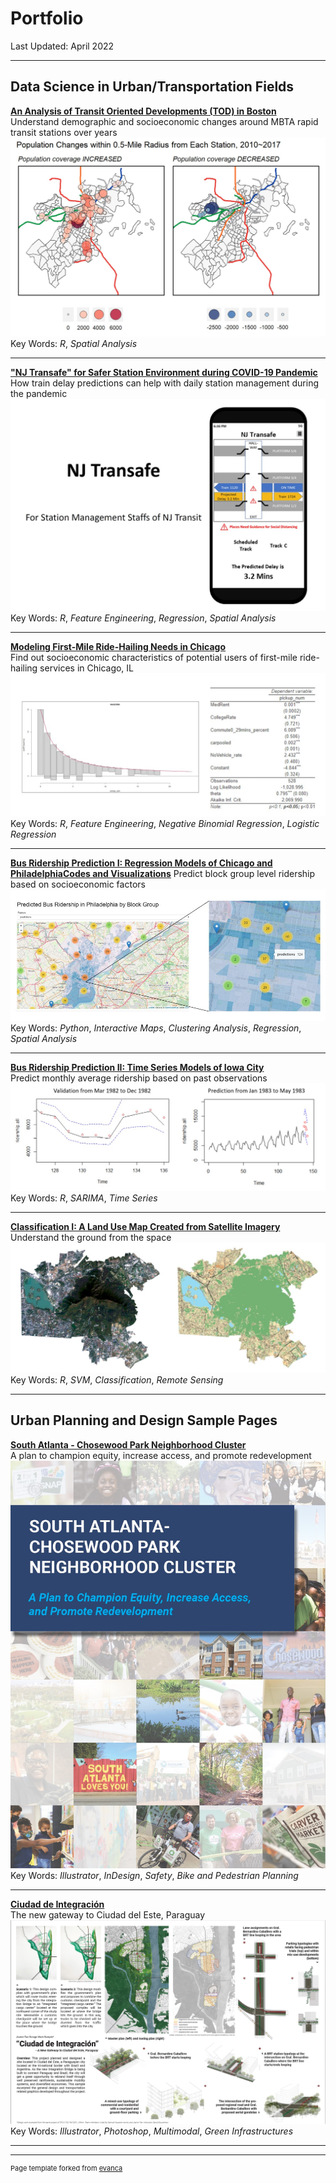 # Portfolio
Last Updated: April 2022   

---

## Data Science in Urban/Transportation Fields

**[An Analysis of Transit Oriented Developments (TOD) in Boston](contents/Portfolio_BostonTOD.html)**   
Understand demographic and socioeconomic changes around MBTA rapid transit stations over years
<img src="images/Portfolio-BostonTOD.jpg?raw=true"/>   
Key Words: *R*, *Spatial Analysis*

---
**["NJ Transafe" for Safer Station Environment during COVID-19 Pandemic](contents/Portfolio-NJTransafe_1.pdf)**   
How train delay predictions can help with daily station management during the pandemic
<img src="images/Portfolio-NJTransafe.jpg?raw=true"/>   
Key Words: *R*, *Feature Engineering*, *Regression*, *Spatial Analysis*

---
**[Modeling First-Mile Ride-Hailing Needs in Chicago](contents/Portfolio-RideHail.pdf)**   
Find out socioeconomic characteristics of potential users of first-mile ride-hailing services in Chicago, IL
<img src="images/Portfolio-RideHail.jpg?raw=true"/>   
Key Words: *R*, *Feature Engineering*, *Negative Binomial Regression*, *Logistic Regression*

---
**[Bus Ridership Prediction I: Regression Models of Chicago and Philadelphia](https://github.com/jiamintan/final-project-city-hall-llc)[Codes and Visualizations](contents/Portfolio-BusRidership_I_Codes.html)**
Predict block group level ridership based on socioeconomic factors
<img src="images/Portfolio-BusRidership_I.jpg?raw=true"/>   
Key Words: *Python*, *Interactive Maps*, *Clustering Analysis*, *Regression*, *Spatial Analysis*

---
**[Bus Ridership Prediction II: Time Series Models of Iowa City](contents/Portfolio-TimeSeries.pdf)**   
Predict monthly average ridership based on past observations
<img src="images/Portfolio-BusRidership_II.jpg?raw=true"/>   
Key Words: *R*, *SARIMA*, *Time Series*

---
**[Classification I: A Land Use Map Created from Satellite Imagery](contents/Portfolio-Classification_I.pdf)**   
Understand the ground from the space
<img src="images/Portfolio-Classification_I.jpg?raw=true"/>   
Key Words: *R*, *SVM*, *Classification*, *Remote Sensing*

---
## Urban Planning and Design Sample Pages

**[South Atlanta - Chosewood Park Neighborhood Cluster](contents/Portfolio-SouthAtlanta_ChosewoodPark_Sample.pdf)**   
A plan to champion equity, increase access, and promote redevelopment
<img src="images/Portfolio-Atlanta.jpg?raw=true"/>   
Key Words: *Illustrator*, *InDesign*, *Safety*, *Bike and Pedestrian Planning*

---
**[Ciudad de Integración](contents/Portfolio-CDE_Sample.pdf)**   
The new gateway to Ciudad del Este, Paraguay   
<img src="images/Portfolio-CDE.jpg?raw=true"/>   
Key Words: *Illustrator*, *Photoshop*, *Multimodal*, *Green Infrastructures*

---




---
<p style="font-size:11px">Page template forked from <a href="https://github.com/evanca/quick-portfolio">evanca</a></p>
<!-- Remove above link if you don't want to attibute -->
